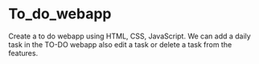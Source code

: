 # To_do_webapp
Create a to do webapp using HTML, CSS, JavaScript. We can add a daily task in the TO-DO webapp also edit a task or delete a task from the features.<br>
